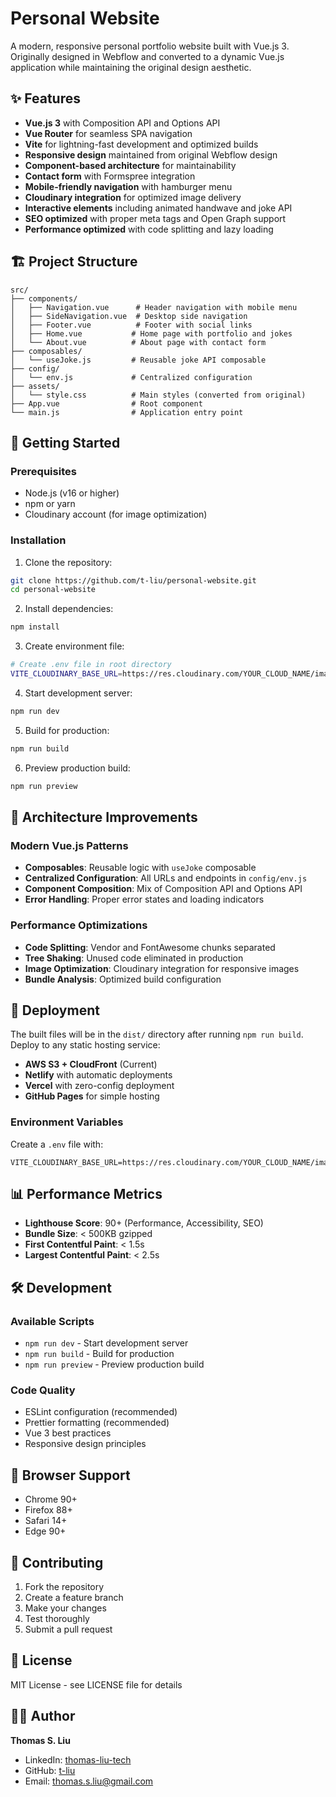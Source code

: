 # Personal Website

A modern, responsive personal portfolio website built with Vue.js 3. Originally designed in Webflow and converted to a dynamic Vue.js application while maintaining the original design aesthetic.

## ✨ Features

- **Vue.js 3** with Composition API and Options API
- **Vue Router** for seamless SPA navigation
- **Vite** for lightning-fast development and optimized builds
- **Responsive design** maintained from original Webflow design
- **Component-based architecture** for maintainability
- **Contact form** with Formspree integration
- **Mobile-friendly navigation** with hamburger menu
- **Cloudinary integration** for optimized image delivery
- **Interactive elements** including animated handwave and joke API
- **SEO optimized** with proper meta tags and Open Graph support
- **Performance optimized** with code splitting and lazy loading

## 🏗️ Project Structure

```
src/
├── components/
│   ├── Navigation.vue      # Header navigation with mobile menu
│   ├── SideNavigation.vue  # Desktop side navigation
│   ├── Footer.vue          # Footer with social links
│   ├── Home.vue           # Home page with portfolio and jokes
│   └── About.vue          # About page with contact form
├── composables/
│   └── useJoke.js         # Reusable joke API composable
├── config/
│   └── env.js             # Centralized configuration
├── assets/
│   └── style.css          # Main styles (converted from original)
├── App.vue                # Root component
└── main.js                # Application entry point
```

## 🚀 Getting Started

### Prerequisites

- Node.js (v16 or higher)
- npm or yarn
- Cloudinary account (for image optimization)

### Installation

1. Clone the repository:
```bash
git clone https://github.com/t-liu/personal-website.git
cd personal-website
```

2. Install dependencies:
```bash
npm install
```

3. Create environment file:
```bash
# Create .env file in root directory
VITE_CLOUDINARY_BASE_URL=https://res.cloudinary.com/YOUR_CLOUD_NAME/image/upload
```

4. Start development server:
```bash
npm run dev
```

5. Build for production:
```bash
npm run build
```

6. Preview production build:
```bash
npm run preview
```

## 🔧 Architecture Improvements

### Modern Vue.js Patterns
- **Composables**: Reusable logic with `useJoke` composable
- **Centralized Configuration**: All URLs and endpoints in `config/env.js`
- **Component Composition**: Mix of Composition API and Options API
- **Error Handling**: Proper error states and loading indicators

### Performance Optimizations
- **Code Splitting**: Vendor and FontAwesome chunks separated
- **Tree Shaking**: Unused code eliminated in production
- **Image Optimization**: Cloudinary integration for responsive images
- **Bundle Analysis**: Optimized build configuration


## 🚀 Deployment

The built files will be in the `dist/` directory after running `npm run build`. Deploy to any static hosting service:

- **AWS S3 + CloudFront** (Current)
- **Netlify** with automatic deployments
- **Vercel** with zero-config deployment
- **GitHub Pages** for simple hosting

### Environment Variables

Create a `.env` file with:
```env
VITE_CLOUDINARY_BASE_URL=https://res.cloudinary.com/YOUR_CLOUD_NAME/image/upload
```

## 📊 Performance Metrics

- **Lighthouse Score**: 90+ (Performance, Accessibility, SEO)
- **Bundle Size**: < 500KB gzipped
- **First Contentful Paint**: < 1.5s
- **Largest Contentful Paint**: < 2.5s

## 🛠️ Development

### Available Scripts
- `npm run dev` - Start development server
- `npm run build` - Build for production
- `npm run preview` - Preview production build

### Code Quality
- ESLint configuration (recommended)
- Prettier formatting (recommended)
- Vue 3 best practices
- Responsive design principles

## 📱 Browser Support

- Chrome 90+
- Firefox 88+
- Safari 14+
- Edge 90+

## 🤝 Contributing

1. Fork the repository
2. Create a feature branch
3. Make your changes
4. Test thoroughly
5. Submit a pull request

## 📄 License

MIT License - see LICENSE file for details

## 👨‍💻 Author

**Thomas S. Liu**
- LinkedIn: [thomas-liu-tech](https://www.linkedin.com/in/thomas-liu-tech)
- GitHub: [t-liu](https://github.com/t-liu)
- Email: thomas.s.liu@gmail.com